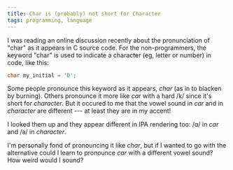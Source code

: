 ```yaml
---
title: Char is (probably) not short for Character
tags: programming, language
---
```


I was reading an online discussion recently about the pronunciation of "char" as it appears in C source code. For the non-programmers, the keyword "char" is used to indicate a character (eg, letter or number) in code, like this:

~~~c
char my_initial = 'D';
~~~

Some people pronounce this keyword as it appears, _char_ (as in to blacken by burning). Others pronounce it more like _car_ with a hard /k/ since it's short for _character_. But it occured to me that the vowel sound in _car_ and in _character_ are different --- at least they are in my accent!

I looked them up and they appear different in IPA rendering too: /&#593;/ in _car_ and /a/ in _character_.

I'm personally fond of pronouncing it like _char_, but if I wanted to go with the alternative could I learn to pronounce _car_ with a different vowel sound? How weird would I sound?

